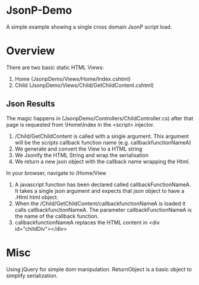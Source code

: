 JsonP-Demo
==========

A simple example showing a single cross domain JsonP script load.

Overview
========

There are two basic static HTML Views:

1.	Home (JsonpDemo/Views/Home/Index.cshtml)
2.	Child (JsonpDemo/Views/Child/GetChildContent.cshtml)

Json Results
------------
The magic happens in (JsonpDemo/Controllers/ChildController.cs) after that page is requested from \Home\Index in the &lt;script&gt; injector.

1.	/Child/GetChildContent is called with a single argument. This argument will be the scripts callback function name (e.g. callbackfunctionNameA)
2.	We generate and convert the View to a HTML string
3.	We Jsonify the HTML String and wrap the serialisation
4.	We return a new json object with the callback name wrapping the Html. 

In your browser, navigate to /Home/View

1.	A javascript function has been declared called callbackFunctionNameA. It takes a single json argument and expects that json object to have a .Html html object.
2.	When the /Child/GetChildContent/callbackfunctionNameA is loaded it calls callbackfunctionNameA. The parameter callbackFunctionNameA is the name of the callback function. 
3.	callbackfunctionNameA replaces the HTML content in &lt;div id="childDiv"&gt;&lt;/div&gt;

Misc
====

Using jQuery for simple dom manipulation.
ReturnObject is a basic object to simplify serialization.